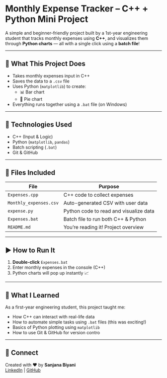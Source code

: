 # Monthly Expense Tracker – C++ + Python Mini Project

A simple and beginner-friendly project built by a 1st-year engineering student that tracks monthly expenses using **C++**, and visualizes them through **Python charts** — all with a single click using a **batch file**!

---

## 📌 What This Project Does

- Takes monthly expenses input in C++
- Saves the data to a `.csv` file
- Uses Python (`matplotlib`) to create:
  - 📊 Bar chart
  - 🥧 Pie chart
- Everything runs together using a `.bat` file (on Windows)

---

## 🚀 Technologies Used

- C++ (Input & Logic)
- Python (`matplotlib`, `pandas`)
- Batch scripting (`.bat`)
- Git & GitHub

---

## 📁 Files Included

| File               | Purpose                                  |
|--------------------|-------------------------------------------|
| `Expenses.cpp`     | C++ code to collect expenses              |
| `Monthly_expenses.csv` | Auto-generated CSV with user data         |
| `expense.py`       | Python code to read and visualize data   |
| `Expenses.bat`     | Batch file to run both C++ & Python      |
| `README.md`        | You’re reading it! Project overview       |

---

## ▶️ How to Run It

1. **Double-click** `Expenses.bat`
2. Enter monthly expenses in the console (C++)
3. Python charts will pop up instantly 📈

---

## 💬 What I Learned

As a first-year engineering student, this project taught me:

- How C++ can interact with real-life data
- How to automate simple tasks using `.bat` files (this was exciting!)
- Basics of Python plotting using `matplotlib`
- How to use Git & GitHub for version contro

---

## 🔗 Connect

Created with ❤️ by **Sanjana Biyani**  
[LinkedIn](www.linkedin.com/in/sanjana-biyani-98a160310) | [GitHub](https://github.com/sanjana-991)

